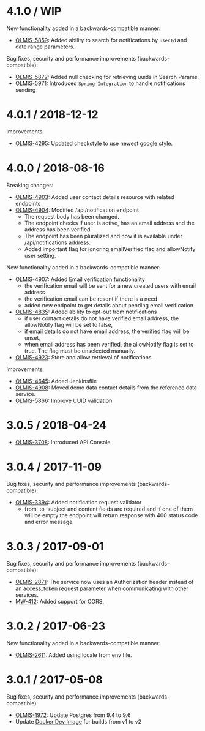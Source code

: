 4.1.0 / WIP
==================

New functionality added in a backwards-compatible manner:
* [OLMIS-5859](https://openlmis.atlassian.net/browse/OLMIS-5859): Added ability to search for notifications by `userId` and date range parameters.

Bug fixes, security and performance improvements (backwards-compatible):
* [OLMIS-5872](https://openlmis.atlassian.net/browse/OLMIS-5872): Added null checking for retrieving uuids in Search Params.
* [OLMIS-5971](https://openlmis.atlassian.net/browse/OLMIS-5971): Introduced `Spring Integration` to handle notifications sending

4.0.1 / 2018-12-12
==================

Improvements:
* [OLMIS-4295](https://openlmis.atlassian.net/browse/OLMIS-4295): Updated checkstyle to use newest google style.

4.0.0 / 2018-08-16
==================

Breaking changes:
* [OLMIS-4903](https://openlmis.atlassian.net/browse/OLMIS-4903): Added user contact details resource with related endpoints
* [OLMIS-4904](https://openlmis.atlassian.net/browse/OLMIS-4904): Modified /api/notification endpoint
  * The request body has been changed.
  * The endpoint checks if user is active, has an email address and the address has been verified.
  * The endpoint has been pluralized and now it is available under /api/notifications address.
  * Added important flag for ignoring emailVerified flag and allowNotify user setting.

New functionality added in a backwards-compatible manner:
* [OLMIS-4907](https://openlmis.atlassian.net/browse/OLMIS-4907): Added Email verification functionality
  * the verification email will be sent for a new created users with email address
  * the verification email can be resent if there is a need
  * added new endpoint to get details about pending email verification
* [OLMIS-4835](https://openlmis.atlassian.net/browse/OLMIS-4835): Added ability to opt-out from notifications
  * if user contact details do not have verified email address, the allowNotify flag will be set to false,
  * if email details do not have email address, the verified flag will be unset,
  * when email address has been verified, the allowNotify flag is set to true. The flag must be unselected manually.
* [OLMIS-4923](https://openlmis.atlassian.net/browse/OLMIS-4923): Store and allow retrieval of notifications.

Improvements:
* [OLMIS-4645](https://openlmis.atlassian.net/browse/OLMIS-4645): Added Jenkinsfile
* [OLMIS-4908](https://openlmis.atlassian.net/browse/OLMIS-4908): Moved demo data contact details from the reference data service.
* [OLMIS-5866](https://openlmis.atlassian.net/browse/OLMIS-5866): Improve UUID validation

3.0.5 / 2018-04-24
==================

* [OLMIS-3708](https://openlmis.atlassian.net/browse/OLMIS-3708): Introduced API Console

3.0.4 / 2017-11-09
==================

Bug fixes, security and performance improvements (backwards-compatible):
* [OLMIS-3394](https://openlmis.atlassian.net/browse/OLMIS-3394): Added notification request validator
  * from, to, subject and content fields are required and if one of them will be empty the endpoint will return response with 400 status code and error message.

3.0.3 / 2017-09-01
==================

Bug fixes, security and performance improvements (backwards-compatible):
* [OLMIS-2871](https://openlmis.atlassian.net/browse/OLMIS-2871): The service now uses an Authorization header instead of an access_token request parameter when communicating with other services.
* [MW-412](https://openlmis.atlassian.net/browse/MW-412): Added support for CORS.

3.0.2 / 2017-06-23
==================

New functionality added in a backwards-compatible manner:
* [OLMIS-2611](https://openlmis.atlassian.net/browse/OLMIS-2611): Added using locale from env file.

3.0.1 / 2017-05-08
==================

Bug fixes, security and performance improvements (backwards-compatible):

* [OLMIS-1972](https://openlmis.atlassian.net/browse/OLMIS-1972): Update Postgres from 9.4 to 9.6
* Update [Docker Dev Image](https://github.com/OpenLMIS/docker-dev) for builds from v1 to v2
